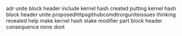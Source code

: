 adr unite block header include kernel hash created putting kernel hash block header unite proposedhttpsgithubcomdtrorguniteissues thinking revealed help make kernel hash stake modifier part block header consequence none dont